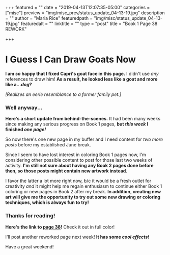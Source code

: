 +++
featured = ""
date = "2019-04-13T12:07:35-05:00"
categories = ["misc"]
preview = "img/misc_prev/status_update_04-13-19.jpg"
description = ""
author = "Maria Rice"
featuredpath = "img/misc/status_update_04-13-19.jpg"
featuredalt = ""
linktitle = ""
type = "post"
title = "Book 1 Page 38 REWORK"

+++

# I Guess I Can Draw Goats Now

**I am _so_ happy that I fixed Capri's goat face in this page.** 
I didn't use _any_ references to draw him! 
**As a result, he looked less like a goat and more like a..._dog_?** 

_[Realizes an eerie resemblance to a former family pet.]_

### Well anyway...

**Here's a short update from behind-the-scenes.** 
It had been many weeks since making any serious progress on Book 1 pages, **but _this week_ I finished _one page!_**

So now there's one new page in my buffer and I need content for _two more posts_ before my established June break. 

Since I seem to have lost interest in coloring Book 1 pages now, I'm considering other possible content to post for those last two weeks of activity. 
**I'm still not sure about having any Book 2 pages done before then, so those posts might contain new artwork instead.** 

I favor the latter a lot more right now, b/c it would be a fresh outlet for creativity _and_ it might help me regain enthusiasm to continue either Book 1 coloring or new pages in Book 2 after my break. 
**In addition, creating new art will give me the opportunity to try out some new drawing or coloring techniques, which is always fun to try!**

### Thanks for reading!

**Here's the link to [page 38](https://mcrice123.github.io/morphic/blog/book-1-page-38/)!** 
Check it out in full color!

I'll post another reworked page next week! **It has some _cool effects!_**

Have a great weekend!


